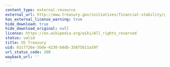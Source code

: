 ```yaml
---
content_type: external-resource
external_url: http://www.treasury.gov/initiatives/financial-stability/glossary/Pages/Default.aspx
has_external_license_warning: true
hide_download: true
hide_download_original: null
license: https://en.wikipedia.org/wiki/All_rights_reserved
status: valid
title: US Treasury
uid: 81c7726e-5bde-4230-b0db-35875b11a39f
url_status_code: 200
wayback_url: ''
---
```

